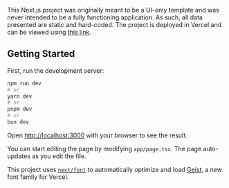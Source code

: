 This Next.js project was originally meant to be a UI-only template and was never intended to be a fully functioning application. As such, all data presented are static and hard-coded. The project is deployed in Vercel and can be viewed using [this link](https://cafe-management-nextjs.vercel.app/1).

## Getting Started

First, run the development server:

```bash
npm run dev
# or
yarn dev
# or
pnpm dev
# or
bun dev
```

Open [http://localhost:3000](http://localhost:3000) with your browser to see the result.

You can start editing the page by modifying `app/page.tsx`. The page auto-updates as you edit the file.

This project uses [`next/font`](https://nextjs.org/docs/app/building-your-application/optimizing/fonts) to automatically optimize and load [Geist](https://vercel.com/font), a new font family for Vercel.

